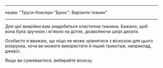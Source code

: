 - - -
назва: "Труси-боксери "Брюс": Варіанти тканин"
- - -

Для цієї викрійки вам знадобиться еластична тканина. Бажано, щоб вона була зручною і м'якою на дотик, дозволяючи шкірі дихати.

Особисто я вважаю, що ніщо не може зрівнятися з віскозою для цього візерунка, хоча ви можете використати й інший трикотаж, наприклад, джерсі.

Якщо ви сумніваєтеся, вибирайте віскозу.
